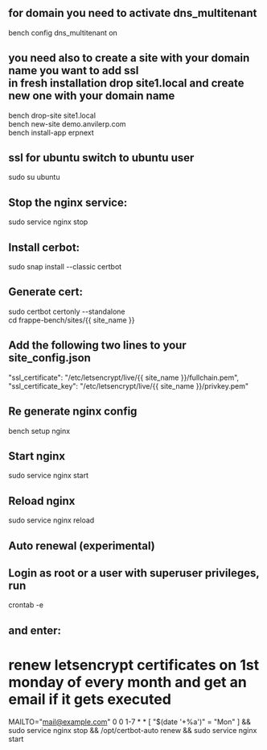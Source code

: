 ## for domain you need to activate dns_multitenant
bench config dns_multitenant on

## you need also to create a site with your domain name you want to add ssl <br> in fresh installation drop site1.local and create new one with your domain name 
bench drop-site site1.local 
<br>
bench new-site demo.anvilerp.com 
<br>
bench install-app erpnext 

## ssl for ubuntu switch to ubuntu user 
sudo su ubuntu
## Stop the nginx service:
sudo service nginx stop
## Install cerbot: 
sudo snap install --classic certbot
## Generate cert: 
sudo certbot certonly --standalone
<br>
 cd frappe-bench/sites/{{ site_name }}
## Add the following two lines to your site_config.json

"ssl_certificate": "/etc/letsencrypt/live/{{ site_name }}/fullchain.pem",<br>
"ssl_certificate_key": "/etc/letsencrypt/live/{{ site_name }}/privkey.pem"


## Re generate nginx config

bench setup nginx

## Start nginx

sudo service nginx start

## Reload nginx

sudo service nginx reload


## Auto renewal (experimental) 
## Login as root or a user with superuser privileges, run 
crontab -e 
## and enter:
# renew letsencrypt certificates on 1st monday of every month and get an email if it gets executed
MAILTO="mail@example.com"
0 0 1-7 * * [ "$(date '+\%a')" = "Mon" ] && sudo service nginx stop && /opt/certbot-auto renew && sudo service nginx start


